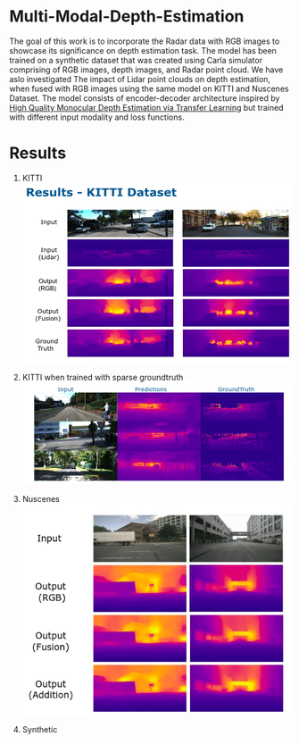 # Multi-Modal-Depth-Estimation
The goal of this work is to incorporate the Radar data with RGB images to showcase its significance on depth estimation task.
The model has been trained on a synthetic dataset that was created using Carla simulator comprising of RGB images, depth images, and Radar point cloud.
We have aslo investigated The impact of Lidar point clouds on depth estimation, when
fused with RGB images using the same model on KITTI and Nuscenes Dataset.
The model consists of encoder-decoder architecture inspired by [High Quality Monocular Depth Estimation via Transfer Learning](https://arxiv.org/abs/1812.11941) but trained with different input modality and loss functions.

# Results
1. KITTI
![.](results/kitti_results.png) 

2. KITTI when trained with sparse groundtruth
![.](results/kitti_results_sparse.png) 

3. Nuscenes
![.](results/nuscenes_results.png) 

4. Synthetic

